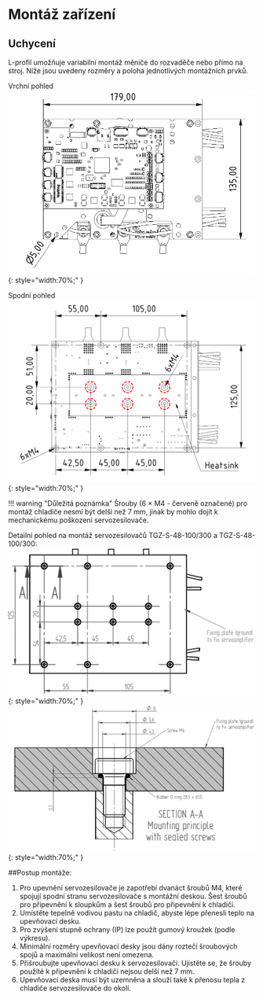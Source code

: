 # Montáž zařízení
## Uchycení
L-profil umožňuje variabilní montáž měniče do rozvaděče nebo přímo na stroj. Níže jsou uvedeny rozměry a poloha jednotlivých montážních prvků.   

Vrchní pohled
![TGZ-S-48-100/300 Mounting](../img/mounting1.png){: style="width:70%;" }   

Spodní pohled
![TGZ-S-48-100/300 Mounting](../img/mounting2.webp){: style="width:70%;" }

!!! warning "Důležitá poznámka"
	Šrouby (6 × M4 - červeně označené) pro montáž chladiče nesmí být delší než 7 mm, jinak by mohlo dojít k mechanickému poškození servozesilovače.
   
Detailní pohled na montáž servozesilovačů TGZ-S-48-100/300 a TGZ-S-48-100/300:
![TGZ-S-48-100/300 Mounting](../img/mounting3.png){: style="width:70%;" }
![TGZ-S-48-100/300 Mounting](../img/mounting4.png){: style="width:70%;" }


##Postup montáže:

1. Pro upevnění servozesilovače je zapotřebí dvanáct šroubů M4, které spojují spodní stranu servozesilovače s montážní deskou.
   Šest šroubů pro připevnění k sloupkům a šest šroubů pro připevnění k chladiči.
2. Umístěte tepelně vodivou pastu na chladič, abyste lépe přenesli teplo na upevňovací desku.
3. Pro zvýšení stupně ochrany (IP) lze použít gumový kroužek (podle výkresu).
4. Minimální rozměry upevňovací desky jsou dány roztečí šroubových spojů a maximální velikost není omezena.
5. Přišroubujte upevňovací desku k servozesilovači.
   Ujistěte se, že šrouby použité k připevnění k chladiči nejsou delší než 7 mm.
6. Upevňovací deska musí být uzemněna a slouží také k přenosu tepla z chladiče servozesilovače do okolí.